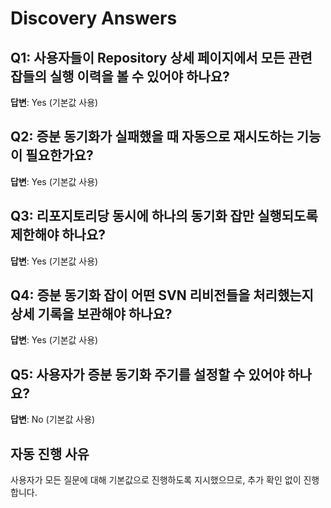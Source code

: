 # Discovery Answers

## Q1: 사용자들이 Repository 상세 페이지에서 모든 관련 잡들의 실행 이력을 볼 수 있어야 하나요?
**답변**: Yes (기본값 사용)

## Q2: 증분 동기화가 실패했을 때 자동으로 재시도하는 기능이 필요한가요?
**답변**: Yes (기본값 사용)

## Q3: 리포지토리당 동시에 하나의 동기화 잡만 실행되도록 제한해야 하나요?
**답변**: Yes (기본값 사용)

## Q4: 증분 동기화 잡이 어떤 SVN 리비전들을 처리했는지 상세 기록을 보관해야 하나요?
**답변**: Yes (기본값 사용)

## Q5: 사용자가 증분 동기화 주기를 설정할 수 있어야 하나요?
**답변**: No (기본값 사용)

## 자동 진행 사유
사용자가 모든 질문에 대해 기본값으로 진행하도록 지시했으므로, 추가 확인 없이 진행합니다.
